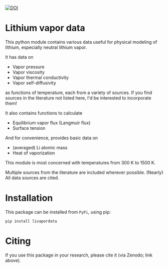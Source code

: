 [![DOI](https://zenodo.org/badge/168408921.svg)](https://zenodo.org/badge/latestdoi/168408921)

Lithium vapor data
==================

This python module contains various data useful for physical modeling of lithium, especially neutral lithium vapor.

It has data on

- Vapor pressure
- Vapor viscosity
- Vapor thermal conductivity
- Vapor self-diffusivity

as functions of temperature, each from a variety of sources. If you find sources in the literature not listed here, I'd be interested to incorporate them!

It also contains functions to calculate

- Equilibrium vapor flux (Langmuir flux)
- Surface tension

And for convenience, provides basic data on

- (averaged) Li atomic mass
- Heat of vaporization

This module is most concerned with temperatures from 300 K to 1500 K.

Multiple sources from the literature are included wherever possible. (Nearly) All data sources are cited.

Installation
============

This package can be installed from `PyPi`, using pip:

`pip install livapordata`

Citing
======

If you use this package in your research, please cite it (via Zenodo; link above).
